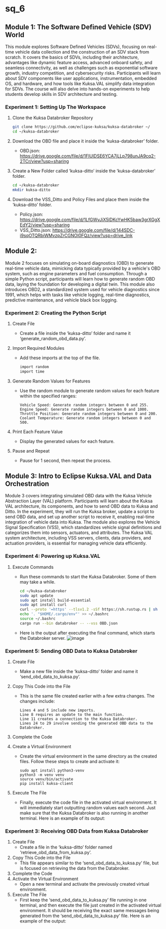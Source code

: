 # sq_6


## Module 1: The Software Defined Vehicle (SDV) World
This module explores Software Defined Vehicles (SDVs), focusing on real-time vehicle data collection and the construction of an SDV stack from scratch. It covers the basics of SDVs, including their architecture, advantages like dynamic feature access, advanced onboard safety, and seamless connectivity, as well as challenges such as exponential software growth, industry competition, and cybersecurity risks. Participants will learn about SDV components like user applications, instrumentation, embedded OS, and hardware, and how tools like Kuksa.VAL simplify data integration for SDVs. The course will also delve into hands-on experiments to help students develop skills in SDV architecture and testing.

### Experiment 1: Setting Up The Workspace
1. Clone the Kuksa Databroker Repository
    ```bash
    git clone https://github.com/eclipse-kuksa/kuksa-databroker ~/
    cd ~/kuksa-databroker
    ```
    
2. Download the OBD file and place it inside the ‘kuksa-databroker’ folder.
    - OBD.json: https://drive.google.com/file/d/1FIUlDSE6YCA7jLLp798unJA9cq2-2TCr/view?usp=sharing
      
3. Create a New Folder called ‘kuksa-ditto’ inside the ‘kuksa-databroker’ folder.
    ```bash
    cd ~/kuksa-databroker
    mkdir kuksa-ditto
    ```
    
4. Download the VSS_Ditto and Policy Files and place them inside the ‘kuksa-ditto’ folder. 
    - Policy.json: https://drive.google.com/file/d/1LfGWvJiX5lDKcYwHK5baw3grXGgXEdY2/view?usp=sharing
    - VSS_Ditto.json: https://drive.google.com/file/d/144SDC-i9sqOTQRbiWMvzpZrCGNOI0FQz/view?usp=drive_link
## Module 2: 
Module 2 focuses on simulating on-board diagnostics (OBD) to generate real-time vehicle data, mimicking data typically provided by a vehicle's OBD system, such as engine parameters and fuel consumption. Through a simple Python script, participants will learn how to generate random OBD data, laying the foundation for developing a digital twin. This module also introduces OBD2, a standardized system used for vehicle diagnostics since 1991, which helps with tasks like vehicle logging, real-time diagnostics, predictive maintenance, and vehicle black box logging.

### Experiment 2: Creating the Python Script
1. Create File
    - Create a file inside the ‘kuksa-ditto’ folder and name it ‘generate_random_obd_data.py’.

2. Import Required Modules
    - Add these imports at the top of the file.
      ```bash
      import random
      import time
      ```

3. Generate Random Values for Features
    - Use the random module to generate random values for each feature within the specified ranges:
      ```
      Vehicle Speed: Generate random integers between 0 and 255.
      Engine Speed: Generate random integers between 0 and 1000. 
      Throttle Position: Generate random integers between 0 and 200.
      Coolant Temperature: Generate random integers between 0 and 500.
      ```
4. Print Each Feature Value
    - Display the generated values for each feature.
5. Pause and Repeat
    - Pause for 1 second, then repeat the process.


## Module 3: Intro to Eclipse Kuksa.VAL and Data Orchestration

Module 3 covers integrating simulated OBD data with the Kuksa Vehicle Abstraction Layer (VAL) platform. Participants will learn about the Kuksa VAL architecture, its components, and how to send OBD data to Kuksa and Ditto. In the experiment, they will run the Kuksa broker, update a script to send OBD data, and set up another script to receive it, enabling real-time integration of vehicle data into Kuksa. The module also explores the Vehicle Signal Specification (VSS), which standardizes vehicle signal definitions and categorizes them into sensors, actuators, and attributes. The Kuksa VAL system architecture, including VSS servers, clients, data providers, and actuation providers, is essential for managing vehicle data efficiently.

### Experiment 4: Powering up Kuksa.VAL 

1. Execute Commands
    - Run these commands to start the Kuksa Databroker. Some of them may take a while.
        ```bash
        cd ~/kuksa-databroker
        sudo apt update
        sudo apt install build-essential
        sudo apt install curl
        curl --proto '=https' --tlsv1.2 -sSf https://sh.rustup.rs | sh
        echo '. "$HOME/.cargo/env"' >> ~/.bashrc
        source ~/.bashrc
        cargo run --bin databroker -- --vss OBD.json
        ```

    - Here is the output after executing the final command, which starts the Databroker server.
        ![image](https://github.com/user-attachments/assets/b6aa2515-6330-433d-9810-138c7556c5ff)

### Experiment 5: Sending OBD Data to Kuksa Databroker

1. Create File
    - Make a new file inside the ‘kuksa-ditto’ folder and name it ‘send_obd_data_to_kuksa.py’.
2. Copy This Code into the File
    - This is the same file created earlier with a few extra changes. The changes include:
        ```
        Lines 4 and 5 include new imports.
        Line 8 requires an update to the main function.
        Line 11 creates a connection to the Kuksa Databroker.
        Lines 24 to 29 involve sending the generated OBD data to the Databroker.
        ```
3. Complete the Code

4. Create a Virtual Environment
    - Create the virtual environment in the same directory as the created files. Follow these steps to create and activate it:
        ```
        sudo apt install python3-venv
        python3 -m venv venv
        source venv/bin/activate
        pip install kuksa-client
        ```
5. Execute The File
    - Finally, execute the code file in the activated virtual environment. It will immediately start outputting random values each second. Just make sure that the Kuksa Databroker is also running in another terminal. Here is an example of its output:

### Experiment 3: Receiving OBD Data from Kuksa Databroker
1. Create File
    - Create a file in the ‘kuksa-ditto’ folder named ‘retrieve_obd_data_from_kuksa.py’.
2. Copy This Code into the File
    - This file appears similar to the ‘send_obd_data_to_kuksa.py’ file, but is focused on retrieving the data from the Databroker. 
3. Complete the Code
4. Activate the Virtual Environment
    - Open a new terminal and activate the previously created virtual environment.
5. Execute The File
    - First keep the ‘send_obd_data_to_kuksa.py’ file running in one terminal, and then execute the file just created in the activated virtual environment. It should be receiving the exact same messages being generated from the ‘send_obd_data_to_kuksa.py’ file. Here is an example of the output:


